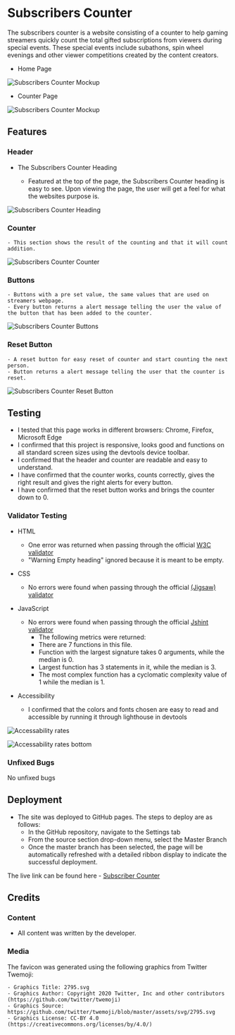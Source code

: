 # Subscribers Counter

The subscribers counter is a website consisting of a counter to help gaming streamers quickly count the total gifted subscriptions from viewers during special events.
These special events include subathons, spin wheel evenings and other viewer competitions created by the content creators.

- Home Page

![Subscribers Counter Mockup](https://fekadon.github.io/subscribers-counter/media/subscriber_counter_mockup.png)


- Counter Page

![Subscribers Counter Mockup](https://fekadon.github.io/subscribers-counter/media/subscriber_counter_mockup2.png)

## Features

### Header

- The Subscribers Counter Heading

    - Featured at the top of the page, the Subscribers Counter heading is easy to see. Upon viewing the page, the user will get a feel for what the websites purpose is.

![Subscribers Counter Heading](https://fekadon.github.io/subscribers-counter/media/subscriber_counter_heading.png)

### Counter

    - This section shows the result of the counting and that it will count addition.

![Subscribers Counter Counter](https://fekadon.github.io/subscribers-counter/media/subscribers_counter_counter.png)

### Buttons

    - Buttons with a pre set value, the same values that are used on streamers webpage.
    - Every button returns a alert message telling the user the value of the button that has been added to the counter.

![Subscribers Counter Buttons](https://fekadon.github.io/subscribers-counter/media/subscribers_counter_buttons.png)

### Reset Button

    - A reset button for easy reset of counter and start counting the next person.
    - Button returns a alert message telling the user that the counter is reset.

![Subscribers Counter Reset Button](https://fekadon.github.io/subscribers-counter/media/subscribers_counter_reset.png)

## Testing

- I tested that this page works in different browsers: Chrome, Firefox, Microsoft Edge
- I confirmed that this project is responsive, looks good and functions on all standard screen sizes using the devtools device toolbar.
- I confirmed that the header and counter are readable and easy to understand.
- I have confirmed that the counter works, counts correctly, gives the right result and gives the right alerts for every button.
- I have confirmed that the reset button works and brings the counter down to 0.

### Validator Testing

- HTML
    - One error was returned when passing through the official [W3C validator](https://validator.w3.org/nu/?doc=https%3A%2F%2Ffekadon.github.io%2Fsubscribers-counter%2F)
    - "Warning Empty heading" ignored because it is meant to be empty.

- CSS
    - No errors were found when passing through the official [(Jigsaw) validator](http://jigsaw.w3.org/css-validator/validator?lang=sv&profile=css3svg&uri=https%3A%2F%2Ffekadon.github.io%2Fsubscribers-counter%2F&usermedium=all&vextwarning=&warning=1)

- JavaScript
    - No errors were found when passing through the official [Jshint validator](https://jshint.com/)
        - The following metrics were returned:
        - There are 7 functions in this file.
        - Function with the largest signature takes 0 arguments, while the median is 0.
        - Largest function has 3 statements in it, while the median is 3.
        - The most complex function has a cyclomatic complexity value of 1 while the median is 1.

- Accessibility
    - I confirmed that the colors and fonts chosen are easy to read and accessible by running it through lighthouse in devtools

![Accessability rates](https://github.com/fekadon/subscribers-counter/blob/main/media/accessability_rates.png)

![Accessability rates bottom](https://github.com/fekadon/subscribers-counter/blob/main/media/accessability_bottom.png)

### Unfixed Bugs

No unfixed bugs

## Deployment

- The site was deployed to GitHub pages. The steps to deploy are as follows:
    - In the GitHub repository, navigate to the Settings tab
    - From the source section drop-down menu, select the Master Branch
    - Once the master branch has been selected, the page will be automatically refreshed with a detailed ribbon display to indicate the successful deployment.

The live link can be found here - [Subscriber Counter](https://fekadon.github.io/subscribers-counter/)

## Credits

### Content

- All content was written by the developer.

### Media

The favicon was generated using the following graphics from Twitter Twemoji:

    - Graphics Title: 2795.svg
    - Graphics Author: Copyright 2020 Twitter, Inc and other contributors (https://github.com/twitter/twemoji)
    - Graphics Source: https://github.com/twitter/twemoji/blob/master/assets/svg/2795.svg
    - Graphics License: CC-BY 4.0 (https://creativecommons.org/licenses/by/4.0/)